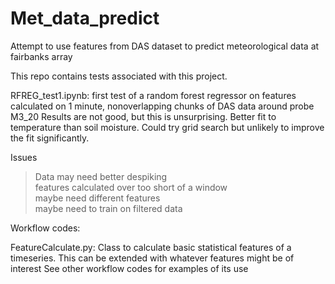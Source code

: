 # Met_data_predict
Attempt to use features from DAS dataset to predict meteorological data at fairbanks array 

This repo contains tests associated with this project. 

RFREG_test1.ipynb: first test of a random forest regressor on features calculated on 1 minute, nonoverlapping chunks of DAS data around probe M3_20
Results are not good, but this is unsurprising. Better fit to temperature than soil moisture. Could try grid search but unlikely to improve the fit significantly.

Issues
> Data may need better despiking  
> features calculated over too short of a window  
> maybe need different features  
> maybe need to train on filtered data  





Workflow codes:

FeatureCalculate.py: Class to calculate basic statistical features of a timeseries. This can be extended with whatever features might be of interest
See other workflow codes for examples of its use

